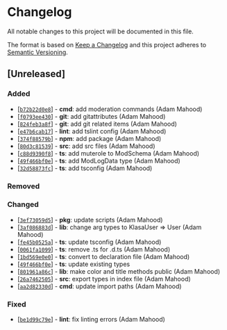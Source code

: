 # Changelog
All notable changes to this project will be documented in this file.

The format is based on [Keep a Changelog](http://keepachangelog.com/en/1.0.0/)
and this project adheres to [Semantic Versioning](http://semver.org/spec/v2.0.0.html).

<!-- For new contributors use this format for adding items to the changelog
- [[#PR](https://github.com/tortleog/nectar/pull/PR)] Change Proposed. (author)
 **or**
- [[#commit](https://github.com/tortleog/nectar/commit/COMMIT)] Changed Porposed. (author)
-->

## [Unreleased]
### Added
* [[`b72b22d0e8`](https://github.com/tortleog/nectar/commit/b72b22d0e8)] - **cmd**: add moderation commands (Adam Mahood)
* [[`f0793ee430`](https://github.com/tortleog/nectar/commit/f0793ee430)] - **git**: add gitattributes (Adam Mahood)
* [[`824feb3a8f`](https://github.com/tortleog/nectar/commit/824feb3a8f)] - **git**: add git related items (Adam Mahood)
* [[`e47b6cab17`](https://github.com/tortleog/nectar/commit/e47b6cab17)] - **lint**: add tslint config (Adam Mahood)
* [[`374f88579b`](https://github.com/tortleog/nectar/commit/374f88579b)] - **npm**: add package (Adam Mahood)
* [[`80d3c81539`](https://github.com/tortleog/nectar/commit/80d3c81539)] - **src**: add src files (Adam Mahood)
* [[`c88d9390f8`](https://github.com/tortleog/nectar/commit/c88d9390f8)] - **ts**: add muterole to ModSchema (Adam Mahood)
* [[`49f466bf0e`](https://github.com/tortleog/nectar/commit/49f466bf0e)] - **ts**: add ModLogData type (Adam Mahood)
* [[`32d58873fc`](https://github.com/tortleog/nectar/commit/32d58873fc)] - **ts**: add tsconfig (Adam Mahood)

### Removed

### Changed
* [[`3ef73059d5`](https://github.com/tortleog/nectar/commit/3ef73059d5)] - **pkg**: update scripts (Adam Mahood)
* [[`3af086883d`](https://github.com/tortleog/nectar/commit/3af086883d)] - **lib**: change arg types to KlasaUser =\> User (Adam Mahood)
* [[`fe45b0525a`](https://github.com/tortleog/nectar/commit/fe45b0525a)] - **ts**: update tsconfig (Adam Mahood)
* [[`0061fa1099`](https://github.com/tortleog/nectar/commit/0061fa1099)] - **ts**: remove .ts for .d.ts (Adam Mahood)
* [[`1bd569e0e0`](https://github.com/tortleog/nectar/commit/1bd569e0e0)] - **ts**: convert to declaration file (Adam Mahood)
* [[`49f466bf0e`](https://github.com/tortleog/nectar/commit/49f466bf0e)] - **ts**: update existing types
* [[`801961a86c`](https://github.com/tortleog/nectar/commit/801961a86c)] - **lib**: make color and title methods public (Adam Mahood)
* [[`26a7462505`](https://github.com/tortleog/nectar/commit/26a7462505)] - **src**: export types in index file (Adam Mahood)
* [[`aa2d82330d`](https://github.com/tortleog/nectar/commit/aa2d82330d)] - **cmd**: update import paths (Adam Mahood)

### Fixed
* [[`be1d99c79e`](https://github.com/tortleog/nectar/commit/be1d99c79e)] - **lint**: fix linting errors (Adam Mahood)
